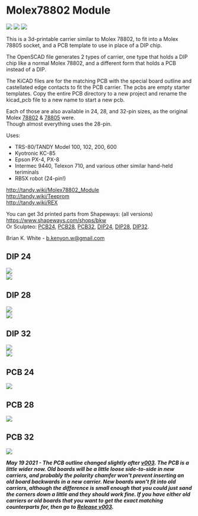 # Molex78802 Module
![](Molex78802_PCB_28.jpg)
![](PCB_28_example_1.jpg)
![](PCB_28_example_2.jpg)

This is a 3d-printable carrier similar to Molex 78802, to fit into a Molex 78805 socket, and a PCB template to use in place of a DIP chip.

The OpenSCAD file generates 2 types of carrier, one type that holds a DIP chip like a normal Molex 78802, and a different form that holds a PCB instead of a DIP.

The KiCAD files are for the matching PCB with the special board outline and castellated edge contacts to fit the PCB carrier. The pcbs are empty starter templates. Copy the entire PCB directory to a new project and rename the kicad_pcb file to a new name to start a new pcb.

Each of those are also available in 24, 28, and 32-pin sizes, as the original Molex [78802](references/050395288_sd_corrected.pdf) & [78805](references/015299282_sd_corrected.pdf) were.  
Though almost everything uses the 28-pin.

Uses:
* TRS-80/TANDY Model 100, 102, 200, 600
* Kyotronic KC-85
* Epson PX-4, PX-8
* Intermec 9440, Telexon 710, and various other similar hand-held teriminals
* RB5X robot (24-pin!)

http://tandy.wiki/Molex78802_Module  
http://tandy.wiki/Teeprom  
http://tandy.wiki/REX  

You can get 3d printed parts from Shapeways: (all versions) https://www.shapeways.com/shops/bkw  
Or Sculpteo: [PCB24](https://www.sculpteo.com/en/print/molex78802_pcb_24-4/xMikpkmg), [PCB28](https://www.sculpteo.com/en/print/molex78802_pcb_28-13/Bw4x3yG6), [PCB32](https://www.sculpteo.com/en/print/molex78802_pcb_32-3/zmUBXFK4), [DIP24](https://www.sculpteo.com/en/print/molex78802_dip_24/P2V6xXt8), [DIP28](https://www.sculpteo.com/en/print/molex78802_dip_28-7/LX6JbLYc), [DIP32](https://www.sculpteo.com/en/print/molex78802_dip_32/sJC8nkke).

Brian K. White - b.kenyon.w@gmail.com

## DIP 24  
![](Molex78802_CERDIP_24.jpg)  
![](Molex78802_CERDIP_24_b.jpg)

## DIP 28  
![](Molex78802_CERDIP_28.jpg)  
![](Molex78802_CERDIP_28_b.jpg)

## DIP 32  
![](Molex78802_CERDIP_32.jpg)  
![](Molex78802_CERDIP_32_b.jpg)

## PCB 24  
![](Molex78802_PCB_24.jpg)

## PCB 28  
![](Molex78802_PCB_28.jpg)

## PCB 32  
![](Molex78802_PCB_28.jpg)

***May 19 2021 - The PCB outline changed slightly after [v003](https://github.com/bkw777/Molex78802_Module/tree/v003). The PCB is a little wider now. Old boards will be a little loose side-to-side in new carriers, and probably the polarity chamfer won't prevent inserting an old board backwards in a new carrier. New boards won't fit into old carriers, although the difference is small enough that you could just sand the corners down a little and they should work fine. If you have either old carriers or old boards that you want to get the exact matching counterparts for, then go to [Release v003](https://github.com/bkw777/Molex78802_Module/releases/tag/v003).***
